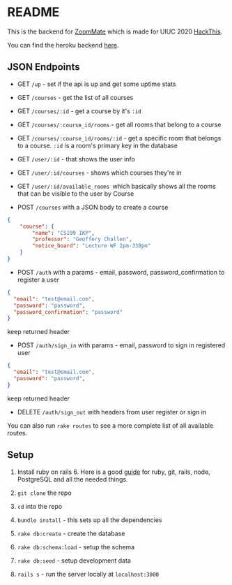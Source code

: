 # README

This is the backend for [ZoomMate](http://gifted-galileo-517037.netlify.app/) which is made for UIUC 2020 [HackThis](https://acm.illinois.edu/hackthis).

You can find the heroku backend [here](https://zmate.herokuapp.com/up).

## JSON Endpoints

* GET `/up` - set if the api is up and get some uptime stats

* GET `/courses` - get the list of all courses

* GET `/courses/:id` - get a course by it's `:id`

* GET `/courses/:course_id/rooms` - get all rooms that belong to a course

* GET `/courses/:course_id/rooms/:id` - get a specific room that belongs to a course. 
  `:id` is a room's primary key in the database
  
* GET `/user/:id` - that shows the user info

* GET `/user/:id/courses` - shows which courses they're in 

* GET `/user/:id/available_rooms `which basically shows all the rooms that can be visible to the user by Course
  
* POST `/courses` with a JSON body to create a course
```json
{
	"course": {
		"name": "CS199 IKP",
		"professor": "Geoffery Challen",
		"notice_board": "Lecture WF 2pm-330pm"
	}
}
```

* POST `/auth` with a params - 
email, password, password_confirmation to register a user
```json
{
  "email": "test@email.com",
  "password": "password",
  "password_confirmation": "password"
}
```
keep returned header
 
* POST `/auth/sign_in` with params - email, password to sign in registered user
```json
{
  "email": "test@email.com",
  "password": "password",
}
```
keep returned header

* DELETE `/auth/sign_out` with headers from user register or sign in

You can also run `rake routes` to see a more complete list of all available routes.

## Setup

1. Install ruby on rails 6. Here is a good [guide](https://gorails.com/setup/ubuntu/18.04) for ruby, git, rails, node, PostgreSQL and all the needed things.

2. `git clone` the repo

3. `cd` into the repo

4. `bundle install` - this sets up all the dependencies

5. `rake db:create` - create the database

6. `rake db:schema:load` - setup the schema

7. `rake db:seed` - setup development data

8. `rails s` - run the server locally at `localhost:3000`


